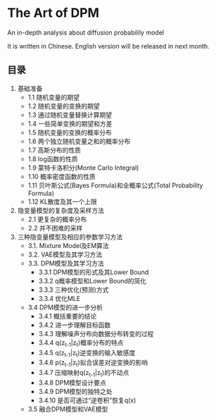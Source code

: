 # The Art of DPM

An in-depth analysis about diffusion probabilily model

It is written in Chinese. English version will be released in next month.


## 目录

1. 基础准备  
   - 1.1 随机变量的期望  
   - 1.2 随机变量的变换的期望  
   - 1.3 通过随机变量替换计算期望  
   - 1.4 一些简单变换的期望和方差  
   - 1.5 随机变量的变换的概率分布  
   - 1.6 两个独立随机变量之和的概率分布  
   - 1.7 高斯分布的性质  
   - 1.8 log函数的性质  
   - 1.9 蒙特卡洛积分(Monte Carlo Integral)  
   - 1.10 概率密度函数的性质  
   - 1.11 贝叶斯公式(Bayes Formula)和全概率公式(Total Probability Formula)  
   - 1.12 KL散度及其一个上限  
2. 隐变量模型的复杂度及采样方法  
	- 2.1 更复杂的概率分布  
	- 2.2 并不困难的采样  
3. 三种隐变量模型及相应的参数学习方法  
	- 3.1. Mixture Model及EM算法  
	- 3.2. VAE模型及其学习方法  
	- 3.3. DPM模型及其学习方法    
		+ 3.3.1 DPM模型的形式及其Lower Bound    
		+ 3.3.2 q概率模型和Lower Bound的简化  
		+ 3.3.3 三种优化(预测)方式  
		+ 3.3.4 优化MLE  
	+ 3.4 DPM模型的进一步分析  
		+ 3.4.1 概括重要的结论  
		+ 3.4.2 进一步理解目标函数  
		+ 3.4.3 理解噪声分布向数据分布转变的过程  
		+ 3.4.4 q(z<sub>t-1</sub>|z<sub>t</sub>)概率分布的特点  
		+ 3.4.5 q(z<sub>t-1</sub>|z<sub>t</sub>)逆变换的输入敏感度  
		+ 3.4.6 p(z<sub>t-1</sub>|z<sub>t</sub>)拟合误差对逆变换的影响  
		+ 3.4.7 压缩映射q(z<sub>t-1</sub>|z<sub>t</sub>)的不动点  
		+ 3.4.8 DPM模型设计要点  
		+ 3.4.9 DPM模型的独特之处  
		+ 3.4.10 是否可通过“逆卷积”恢复q(x)  
	- 3.5 融合DPM模型和VAE模型  
